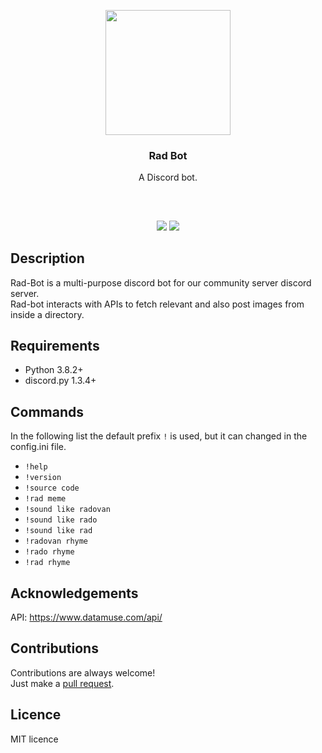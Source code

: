 <p align="center">
<img src="https://i.imgur.com/0yCFP1z.png" height="200px" width="200px"/>
<br/>
<h3 align="center">Rad Bot</h3>
<p align="center">A Discord bot.</p>
<h2></h2>
</p>

<br />
<p align="center">
<a href="../../issues"><img src="https://img.shields.io/github/issues/aminbeigi/Rad-Bot.svg?style=flat-square" /></a>
<a href="../../pulls"><img src="https://img.shields.io/github/issues-pr/aminbeigi/Rad-Bot.svg?style=flat-square" /></a> 
</p>

## Description
Rad-Bot is a multi-purpose discord bot for our community server discord server.  
Rad-bot interacts with APIs to fetch relevant and also post images from inside a directory.

## Requirements
* Python 3.8.2+
* discord.py 1.3.4+

## Commands
In the following list the default prefix `!` is used, but it can changed in the config.ini file.
* `!help`
* `!version`
* `!source code`
* `!rad meme`
* `!sound like radovan`
* `!sound like rado`
* `!sound like rad`
* `!radovan rhyme`
* `!rado rhyme`
* `!rad rhyme`

## Acknowledgements
API: https://www.datamuse.com/api/

## Contributions
Contributions are always welcome!  
Just make a [pull request](../../pulls).

## Licence
MIT licence
